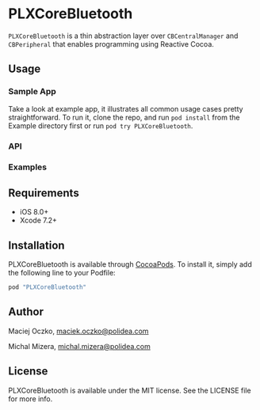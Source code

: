 # PLXCoreBluetooth

`PLXCoreBluetooth` is a thin abstraction layer over `CBCentralManager` and `CBPeripheral` that enables programming using Reactive Cocoa.

## Usage

### Sample App

Take a look at example app, it illustrates all common usage cases pretty straightforward.
To run it, clone the repo, and run `pod install` from the Example directory first or run `pod try PLXCoreBluetooth`.

### API



### Examples



## Requirements

- iOS 8.0+
- Xcode 7.2+

## Installation

PLXCoreBluetooth is available through [CocoaPods](http://cocoapods.org). To install
it, simply add the following line to your Podfile:

```ruby
pod "PLXCoreBluetooth"
```

## Author

Maciej Oczko, maciek.oczko@polidea.com

Michal Mizera, michal.mizera@polidea.com

## License

PLXCoreBluetooth is available under the MIT license. See the LICENSE file for more info.
